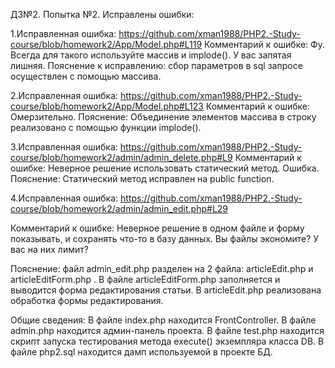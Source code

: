 ﻿
ДЗ№2. Попытка №2. Исправлены ошибки:

1.Исправленная ошибка: https://github.com/xman1988/PHP2.-Study-course/blob/homework2/App/Model.php#L119
Комментарий к ошибке: Фу. Всегда для такого используйте массив и implode(). У вас запятая лишняя. 
Пояснение к исправлению: сбор параметров в sql запросе осуществлен с помощью массива.

2.Исправленная ошибка: https://github.com/xman1988/PHP2.-Study-course/blob/homework2/App/Model.php#L123
Комментарий к ошибке: Омерзительно. 
Пояснение: Объединение элементов массива в строку реализовано с помощью функции implode().

3.Исправленная ошибка: https://github.com/xman1988/PHP2.-Study-course/blob/homework2/admin/admin_delete.php#L9
Комментарий к ошибке: Неверное решение использовать статический метод. Ошибка. 
Пояснение: Статический метод исправлен на public function.

4.Исправленная ошибка: https://github.com/xman1988/PHP2.-Study-course/blob/homework2/admin/admin_edit.php#L29

Комментарий к ошибке: Неверное решение в одном файле и форму показывать, и сохранять что-то в базу данных. Вы файлы экономите? У вас на них лимит?

Пояснение: файл admin_edit.php разделен на 2 файла: articleEdit.php и articleEditForm.php . В файле articleEditForm.php заполняется и выводится форма редактирования статьи. В articleEdit.php реализована обработка формы редактирования.

Общие сведения:
В файле index.php находится FrontController.
В файле admin.php находится админ-панель проекта.
В файле test.php находится скрипт запуска тестирования метода execute() экземпляра класса DB.
В файле php2.sql находится дамп используемой в проекте БД.



